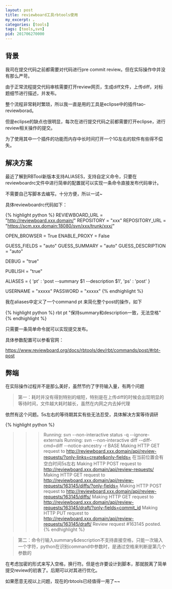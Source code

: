 ```yaml
---
layout: post
title: reviewboard工具rbtools使用
my_excerpt: 。
categories: [tools]
tags: [tools,svn]
pid: 201706270000
---
```


## 背景

我司在提交代码之前都需要对代码进行pre commit review。但在实际操作中并没有那么严苛。

由于正常流程提交代码审核需要打开review网页，生成diff文件，上传diff，对标题细节进行描述，并发布。

整个流程非常耗时繁琐，所以我一直是用的工具是eclipse中的插件tao-reviewborad。

但是eclipse的缺点也很明显，每次在进行提交代码之前都需要打开eclipse，进行review相关操作的提交。

为了使用其中一个插件的功能而内存中长时间打开一个1G左右的软件有些得不偿失。

## 解决方案

最近了解到RBTool新版本支持ALIASES，支持自定义命令，只要在reviewboardrc文件中进行简单的配置就可以实现一条命令直接发布代码审计。

不需要自己写脚本去编写。十分方便，所以一试~

具体reviewboardrc代码如下：

{% highlight  python %}
REVIEWBOARD_URL = "http://reviewboard.xxx.domain/"
REPOSITORY = "xxx"
REPOSITORY_URL = "https://scm.xxx.domain:18080/svn/xxx/trunk/xxx/"

OPEN_BROWSER = True
ENABLE_PROXY = False

GUESS_FIELDS = "auto"
GUESS_SUMMARY = "auto"
GUESS_DESCRIPTION = "auto"

DEBUG = "true"

PUBLISH = "true"

ALIASES = {
    'pt' : 'post --summary $1 --description $1',
    'ps' : 'post'
}

USERNAME = "xxxxx"
PASSWORD = "xxxxx"
{% endhighlight %}

我在aliases中定义了一个command pt 来简化整个post的操作，如下

{% highlight  python %}
rbt pt "保持summary和description一致，无法空格"
{% endhighlight %}

只需要一条简单命令就可以实现提交发布。

具体参数配置可以参看官网：

https://www.reviewboard.org/docs/rbtools/dev/rbt/commands/post/#rbt-post

## 弊端

在实际操作过程并不是那么美好，虽然节约了字符输入量，有两个问题

>第一：耗时并没有得到特别的缩短，特别是在上传diff的时候会出现明显的等待时间，文件越大耗时越长，虽然在内网之内去掉代理

依然有这个问题。5s左右的等待期其实有些无法忍受，具体解决方案等待调研

{% highlight  python %}
>>> Running: svn --non-interactive status -q --ignore-externals
>>> Running: svn --non-interactive diff --diff-cmd=diff --notice-ancestry -r BASE
>>> Making HTTP GET request to http://reviewboard.xxx.domain/api/review-requests/?only-links=create&only-fields=
>>> 在当前位置会有空白时间5s左右
>>> Making HTTP POST request to http://reviewboard.xxx.domain/api/review-requests/
>>> Making HTTP GET request to http://reviewboard.xxx.domain/api/review-requests/163145/diffs/?only-fields=
>>> Making HTTP POST request to http://reviewboard.xxx.domain/api/review-requests/163145/diffs/
>>> Making HTTP GET request to http://reviewboard.xxx.domain/api/review-requests/163145/draft/?only-fields=commit_id
>>> Making HTTP PUT request to http://reviewboard.xxx.domain/api/review-requests/163145/draft/
Review request #163145 posted.
{% endhighlight %}

>第二：命令行输入summary&description不支持直接空格，只能一次输入一个字符，python在识别command中参数时，是通过空格来判断是第几个参数的

在考虑加密的形式来写入空格，换行符。但是也许要设计到脚本，那就脱离了简单提交review的初衷了。后期可以对其进行优化。

如果愿意无视以上问题，现在的rbtools已经值得一用了~~
